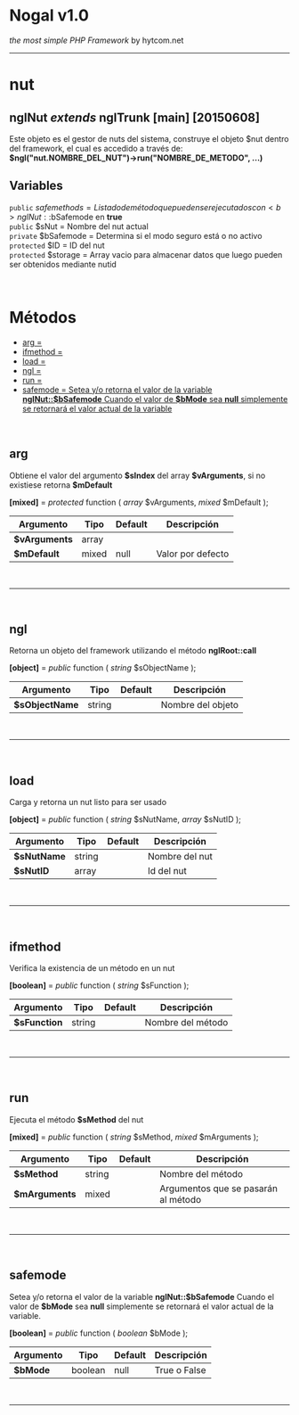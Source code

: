 # Nogal v1.0
*the most simple PHP Framework* by hytcom.net
___
  

# nut
## nglNut *extends* nglTrunk [main] [20150608]
Este objeto es el gestor de nuts del sistema, construye el objeto \$nut dentro del framework, el cual es accedido a través de: **\$ngl("nut.NOMBRE_DEL_NUT")->run("NOMBRE_DE_METODO", ...)**
  
## Variables
`public` $safemethods = Listado de método que pueden ser ejecutados con <b>nglNut::$bSafemode</b> en <b>true</b>  
`public` $sNut = Nombre del nut actual  
`private` $bSafemode = Determina si el modo seguro está o no activo  
`protected` $ID = ID del nut  
`protected` $storage = Array vacio para almacenar datos que luego pueden ser obtenidos mediante nutid  

  
&nbsp;

# Métodos
- [arg = ](#arg)
- [ifmethod = ](#ifmethod)
- [load = ](#load)
- [ngl = ](#ngl)
- [run = ](#run)
- [safemode = Setea y/o retorna el valor de la variable **nglNut::\$bSafemode**
Cuando el valor de **\$bMode** sea **null** simplemente se retornará el valor actual de la variable](#safemode)

  
&nbsp;


## arg
Obtiene el valor del argumento **\$sIndex** del array **\$vArguments**, si no existiese retorna **\$mDefault**  

**[mixed]** =  *protected* function ( *array* \$vArguments, *mixed* \$mDefault );  

|Argumento|Tipo|Default|Descripción|
|---|---|---|---|
|**\$vArguments**|array|||
|**\$mDefault**|mixed|null|Valor por defecto|

&nbsp;
___
&nbsp;

## ngl
Retorna un objeto del framework utilizando el método **nglRoot::call**  

**[object]** =  *public* function ( *string* \$sObjectName );  

|Argumento|Tipo|Default|Descripción|
|---|---|---|---|
|**\$sObjectName**|string||Nombre del objeto|

&nbsp;
___
&nbsp;

## load
Carga y retorna un nut listo para ser usado  

**[object]** =  *public* function ( *string* \$sNutName, *array* \$sNutID );  

|Argumento|Tipo|Default|Descripción|
|---|---|---|---|
|**\$sNutName**|string||Nombre del nut|
|**\$sNutID**|array||Id del nut|

&nbsp;
___
&nbsp;

## ifmethod
Verifica la existencia de un método en un nut  

**[boolean]** =  *public* function ( *string* \$sFunction );  

|Argumento|Tipo|Default|Descripción|
|---|---|---|---|
|**\$sFunction**|string||Nombre del método|

&nbsp;
___
&nbsp;

## run
Ejecuta el método **\$sMethod** del nut  

**[mixed]** =  *public* function ( *string* \$sMethod, *mixed* \$mArguments );  

|Argumento|Tipo|Default|Descripción|
|---|---|---|---|
|**\$sMethod**|string||Nombre del método|
|**\$mArguments**|mixed||Argumentos que se pasarán al método|

&nbsp;
___
&nbsp;

## safemode
Setea y/o retorna el valor de la variable **nglNut::\$bSafemode**
Cuando el valor de **\$bMode** sea **null** simplemente se retornará el valor actual de la variable.  

**[boolean]** =  *public* function ( *boolean* \$bMode );  

|Argumento|Tipo|Default|Descripción|
|---|---|---|---|
|**\$bMode**|boolean|null|True o False|

&nbsp;
___
&nbsp;
